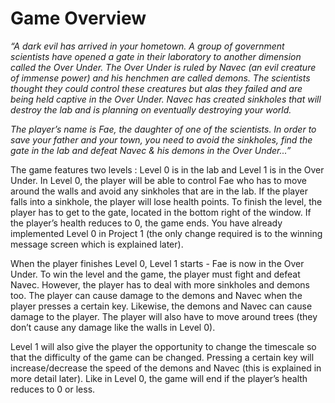 # **Game Overview**

*“A dark evil has arrived in your hometown. A group of government scientists have opened a gate in their laboratory to another dimension called the Over Under. The Over Under is ruled by Navec (an evil creature of immense power) and his henchmen are called demons. The scientists thought they could control these creatures but alas they failed and are being held captive in the Over Under. Navec has created sinkholes that will destroy the lab and is planning on eventually destroying your world.*

*The player’s name is Fae, the daughter of one of the scientists. In order to save your father and your town, you need to avoid the sinkholes, find the gate in the lab and defeat Navec & his demons in the Over Under...”*

The game features two levels : Level 0 is in the lab and Level 1 is in the Over Under. In Level 0, the player will be able to control Fae who has to move around the walls and avoid any sinkholes that are in the lab. If the player falls into a sinkhole, the player will lose health points. To finish the level, the player has to get to the gate, located in the bottom right of the window. If the player’s health reduces to 0, the game ends. You have already implemented Level 0 in Project 1 (the only change required is to the winning message screen which is explained later).

When the player finishes Level 0, Level 1 starts - Fae is now in the Over Under. To win the level and the game, the player must fight and defeat Navec. However, the player has to deal with more sinkholes and demons too. The player can cause damage to the demons and Navec when the player presses a certain key. Likewise, the demons and Navec can cause damage to the player. The player will also have to move around trees (they don’t cause any damage like the walls in Level 0).

Level 1 will also give the player the opportunity to change the timescale so that the difficulty of the game can be changed. Pressing a certain key will increase/decrease the speed of the demons and Navec (this is explained in more detail later). Like in Level 0, the game will end if the player’s health reduces to 0 or less.
